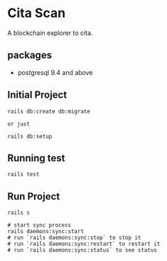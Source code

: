 # Cita Scan

A blockchain explorer to cita.

## packages

  - postgresql 9.4 and above
    
## Initial Project

```shell
rails db:create db:migrate

or just

rails db:setup
```

## Running test
```shell
rails test
```

## Run Project
```shell
rails s

# start sync process
rails daemons:sync:start 
# run `rails daemons:sync:stop` to stop it
# run `rails daemons:sync:restart` to restart it
# run `rails daemons:sync:status` to see status
```

